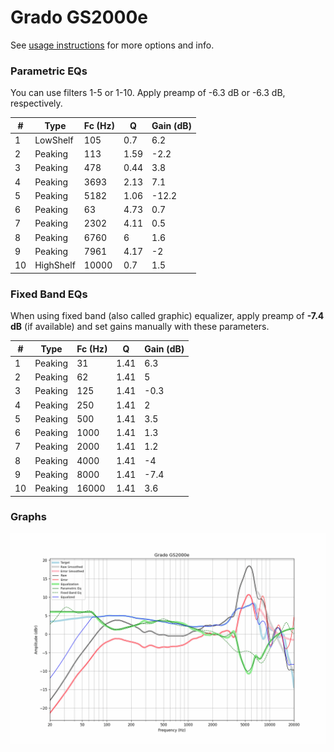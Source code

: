 # Grado GS2000e
See [usage instructions](https://github.com/jaakkopasanen/AutoEq#usage) for more options and info.

### Parametric EQs
You can use filters 1-5 or 1-10. Apply preamp of -6.3 dB or -6.3 dB, respectively.

|   # | Type      |   Fc (Hz) |    Q |   Gain (dB) |
|-----|-----------|-----------|------|-------------|
|   1 | LowShelf  |       105 | 0.7  |         6.2 |
|   2 | Peaking   |       113 | 1.59 |        -2.2 |
|   3 | Peaking   |       478 | 0.44 |         3.8 |
|   4 | Peaking   |      3693 | 2.13 |         7.1 |
|   5 | Peaking   |      5182 | 1.06 |       -12.2 |
|   6 | Peaking   |        63 | 4.73 |         0.7 |
|   7 | Peaking   |      2302 | 4.11 |         0.5 |
|   8 | Peaking   |      6760 | 6    |         1.6 |
|   9 | Peaking   |      7961 | 4.17 |        -2   |
|  10 | HighShelf |     10000 | 0.7  |         1.5 |

### Fixed Band EQs
When using fixed band (also called graphic) equalizer, apply preamp of **-7.4 dB** (if available) and set gains manually with these parameters.

|   # | Type    |   Fc (Hz) |    Q |   Gain (dB) |
|-----|---------|-----------|------|-------------|
|   1 | Peaking |        31 | 1.41 |         6.3 |
|   2 | Peaking |        62 | 1.41 |         5   |
|   3 | Peaking |       125 | 1.41 |        -0.3 |
|   4 | Peaking |       250 | 1.41 |         2   |
|   5 | Peaking |       500 | 1.41 |         3.5 |
|   6 | Peaking |      1000 | 1.41 |         1.3 |
|   7 | Peaking |      2000 | 1.41 |         1.2 |
|   8 | Peaking |      4000 | 1.41 |        -4   |
|   9 | Peaking |      8000 | 1.41 |        -7.4 |
|  10 | Peaking |     16000 | 1.41 |         3.6 |

### Graphs
![](./Grado%20GS2000e.png)
